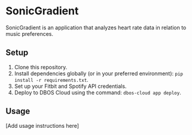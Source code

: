 # SonicGradient

SonicGradient is an application that analyzes heart rate data in relation to music preferences.

## Setup

1. Clone this repository.
2. Install dependencies globally (or in your preferred environment): `pip install -r requirements.txt`.
3. Set up your Fitbit and Spotify API credentials.
4. Deploy to DBOS Cloud using the command: `dbos-cloud app deploy`.

## Usage

[Add usage instructions here]
